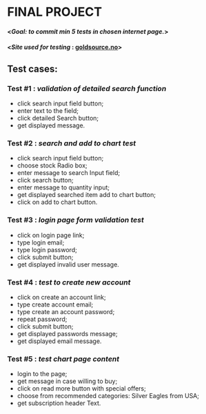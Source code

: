 
# **FINAL PROJECT**
####  <*Goal: to commit min 5 tests in chosen internet page.*>
#### <*Site used for testing* : [goldsource.no](https://goldsource.no/)>

## Test cases:

### Test #1 : *validation of detailed search function*
* click search input field button;
* enter text to the field;
* click detailed Search button;
* get displayed message.

### Test #2 : *search and add to chart test*
* click search input field button;
* choose stock Radio box;
* enter message to search Input field;
* click search button;
* enter message to quantity input;
* get displayed searched item add to chart button;
* click on add to chart button.

### Test #3 : *login page form validation test*
* click on login page link;
* type login email;
* type login password;
* click submit button;
* get displayed invalid user message.

### Test #4 : *test to create new account* 
* click on create an account link;
* type create account email;
* type create an account password;
* repeat password;
* click submit button;
* get displayed passwords message;
* get displayed email message.

### Test #5 : *test chart page content* 
* login to the page;
* get message in case willing to buy;
* click on read more button with special offers;
* choose from recommended categories: Silver Eagles from USA;
* get subscription header Text.

